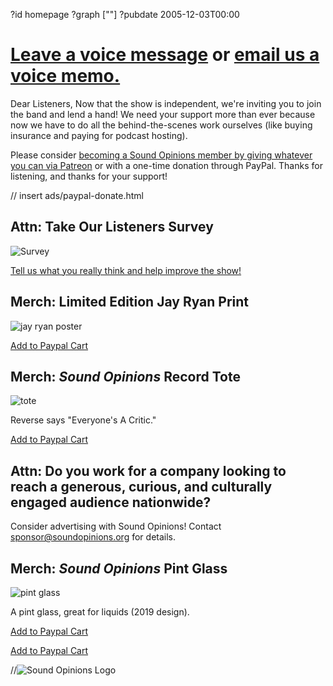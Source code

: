 ?id homepage
?graph [""]
?pubdate 2005-12-03T00:00
# [**Leave a voice message**](https://www.micdropp.com/studio/5febf006eba45/) or [**email us a voice memo.**](mailto:interact@soundopinions.org)
Dear Listeners,
Now that the show is independent, we're inviting you to join the band and lend a hand! We need your support more than ever because now we have to do all the behind-the-scenes work ourselves (like buying insurance and paying for podcast hosting). 

Please consider [becoming a Sound Opinions member by giving whatever you can via Patreon](https://www.patreon.com/soundopinions?fan_landing=true) or with a one-time donation through PayPal. Thanks for listening, and thanks for your support!

// insert ads/paypal-donate.html

## Attn: Take Our Listeners Survey

![Survey](https://static.soundopinions.org/images/2021/survey.jpeg)

[Tell us what you really think and help improve the show!](https://www.surveymonkey.com/r/X55NGHM)

## Merch: Limited Edition **Jay Ryan** Print

![jay ryan poster](https://static.soundopinions.org/images/2020/jay-ryan-poster.jpeg)



[Add to Paypal Cart](https://www.paypal.com/cgi-bin/webscr?cmd=_s-xclick&hosted_button_id=KC7UE6PXWAEBE)

## Merch: *Sound Opinions* Record Tote

![tote](https://static.soundopinions.org/images/2020/tote2.jpeg)

Reverse says "Everyone's A Critic."

[Add to Paypal Cart](https://www.paypal.com/cgi-bin/webscr?cmd=_s-xclick&hosted_button_id=ZGFMWMHSSE59A)

## Attn: Do you work for a company looking to reach a generous, curious, and culturally engaged audience nationwide?

Consider advertising with Sound Opinions! Contact [sponsor@soundopinions.org](mailto:sponsor@soundopinions.org) for details.

## Merch: *Sound Opinions* Pint Glass

![pint glass](https://static.soundopinions.org/images/2020/glass-1.jpeg)

A pint glass, great for liquids (2019 design).

[Add to Paypal Cart](https://www.paypal.com/cgi-bin/webscr?cmd=_s-xclick&hosted_button_id=RZTF97LEVRB2A)


[Add to Paypal Cart](https://www.paypal.com/cgi-bin/webscr?cmd=_s-xclick&hosted_button_id=3QNY38JL9N498)


//![Sound Opinions Logo](https://static.soundopinions.org/images/2021/soundopinions_podcast_logo.jpeg)





